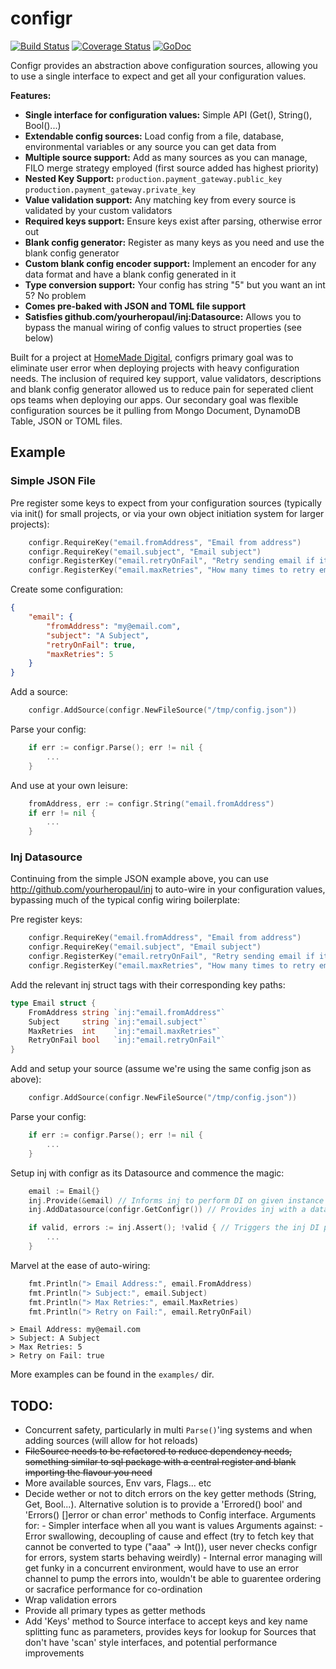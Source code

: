 # configr

[![Build Status](https://travis-ci.org/adrianduke/configr.svg?branch=master)](https://travis-ci.org/adrianduke/configr) [![Coverage Status](https://coveralls.io/repos/adrianduke/configr/badge.svg?branch=master&service=github)](https://coveralls.io/github/adrianduke/configr?branch=master) [![GoDoc](https://godoc.org/github.com/adrianduke/configr?status.svg)](https://godoc.org/github.com/adrianduke/configr)

Configr provides an abstraction above configuration sources, allowing you to use a single interface to expect and get all your configuration values.

**Features:**
- **Single interface for configuration values:** Simple API (Get(), String(), Bool()...)
- **Extendable config sources:** Load config from a file, database, environmental variables or any source you can get data from
- **Multiple source support:** Add as many sources as you can manage, FILO merge strategy employed (first source added has highest priority)
- **Nested Key Support:** `production.payment_gateway.public_key` `production.payment_gateway.private_key`
- **Value validation support:** Any matching key from every source is validated by your custom validators
- **Required keys support:** Ensure keys exist after parsing, otherwise error out
- **Blank config generator:** Register as many keys as you need and use the blank config generator
- **Custom blank config encoder support:** Implement an encoder for any data format and have a blank config generated in it
- **Type conversion support:** Your config has string "5" but you want an int 5? No problem
- **Comes pre-baked with JSON and TOML file support**
- **Satisfies github.com/yourheropaul/inj:Datasource:** Allows you to bypass the manual wiring of config values to struct properties (see below)

Built for a project at [HomeMade Digital](http://homemadedigital.com/), configrs primary goal was to eliminate user error when deploying projects with heavy configuration needs. The inclusion of required key support, value validators, descriptions and blank config generator allowed us to reduce pain for seperated client ops teams when deploying our apps. Our secondary goal was flexible configuration sources be it pulling from Mongo Document, DynamoDB Table, JSON or TOML files.

## Example

### Simple JSON File

Pre register some keys to expect from your configuration sources (typically via init() for small projects, or via your own object initiation system for larger projects):
```go
	configr.RequireKey("email.fromAddress", "Email from address")
	configr.RequireKey("email.subject", "Email subject")
	configr.RegisterKey("email.retryOnFail", "Retry sending email if it fails", false)
	configr.RegisterKey("email.maxRetries", "How many times to retry email resending", 3)
```

Create some configuration:
```json
{
	"email": {
		"fromAddress": "my@email.com",
		"subject": "A Subject",
		"retryOnFail": true,
		"maxRetries": 5
	}
}
```

Add a source:
```go
	configr.AddSource(configr.NewFileSource("/tmp/config.json"))
```

Parse your config:
```go
	if err := configr.Parse(); err != nil {
		...
	}
```

And use at your own leisure:
```go
	fromAddress, err := configr.String("email.fromAddress")
	if err != nil {
		...
	}
```

### Inj Datasource

Continuing from the simple JSON example above, you can use http://github.com/yourheropaul/inj to auto-wire in your configuration values, bypassing much of the typical config wiring boilerplate:

Pre register keys:
```go
	configr.RequireKey("email.fromAddress", "Email from address")
	configr.RequireKey("email.subject", "Email subject")
	configr.RegisterKey("email.retryOnFail", "Retry sending email if it fails", false)
	configr.RegisterKey("email.maxRetries", "How many times to retry email resending", 3)
```

Add the relevant inj struct tags with their corresponding key paths:
```go
type Email struct {
	FromAddress string `inj:"email.fromAddress"`
	Subject     string `inj:"email.subject"`
	MaxRetries  int    `inj:"email.maxRetries"`
	RetryOnFail bool   `inj:"email.retryOnFail"`
}
```

Add and setup your source (assume we're using the same config json as above):
```go
	configr.AddSource(configr.NewFileSource("/tmp/config.json"))
```

Parse your config:
```go
	if err := configr.Parse(); err != nil {
		...
	}
```

Setup inj with configr as its Datasource and commence the magic:
```go
	email := Email{}
	inj.Provide(&email) // Informs inj to perform DI on given instance
	inj.AddDatasource(configr.GetConfigr()) // Provides inj with a datasource to query

	if valid, errors := inj.Assert(); !valid { // Triggers the inj DI process
		...
	}
```

Marvel at the ease of auto-wiring:
```go
	fmt.Println("> Email Address:", email.FromAddress)
	fmt.Println("> Subject:", email.Subject)
	fmt.Println("> Max Retries:", email.MaxRetries)
	fmt.Println("> Retry on Fail:", email.RetryOnFail)
```

```
> Email Address: my@email.com
> Subject: A Subject
> Max Retries: 5
> Retry on Fail: true
```

More examples can be found in the `examples/` dir.

## TODO:
- Concurrent safety, particularly in multi `Parse()`'ing systems and when adding sources (will allow for hot reloads)
- ~~FileSource needs to be refactored to reduce dependency needs, something similar to sql package with a central register and blank importing the flavour you need~~
- More available sources, Env vars, Flags... etc
- Decide wether or not to ditch errors on the key getter methods (String, Get, Bool...). Alternative solution is to provide a 'Errored() bool' and 'Errors() []error or chan error' methods to Config interface.
	Arguments for:
		- Simpler interface when all you want is values
	Arguments against:
		- Error swallowing, decoupling of cause and effect (try to fetch key that cannot be converted to type ("aaa" -> Int()), user never checks configr for errors, system starts behaving weirdly)
		- Internal error managing will get funky in a concurrent environment, would have to use an error channel to pump the errors into, wouldn't be able to guarentee ordering or sacrafice performance for co-ordination
- Wrap validation errors
- Provide all primary types as getter methods
- Add 'Keys' method to Source interface to accept keys and key name splitting func as parameters, provides keys for lookup for Sources that don't have 'scan' style interfaces, and potential performance improvements
